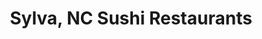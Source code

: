---
layout: city
title: Sylva, NC Sushi Restaurants
permalink: /north-carolina/sylva/
stateAbbr: NC
stateName: North Carolina
cityName: Sylva

---